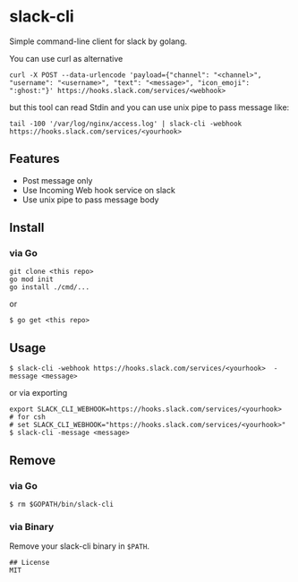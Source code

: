 # slack-cli
Simple command-line client for slack by golang.

You can use curl as alternative
```
curl -X POST --data-urlencode 'payload={"channel": "<channel>", "username": "<username>", "text": "<message>", "icon_emoji": ":ghost:"}' https://hooks.slack.com/services/<webhook>
```

but this tool can read Stdin and you can use unix pipe to pass message like:
```
tail -100 '/var/log/nginx/access.log' | slack-cli -webhook https://hooks.slack.com/services/<yourhook>
```

## Features
* Post message only
* Use Incoming Web hook service on slack
* Use unix pipe to pass message body

## Install
### via Go
```
git clone <this repo>
go mod init
go install ./cmd/...
```

or

```
$ go get <this repo>
```

## Usage
```shell
$ slack-cli -webhook https://hooks.slack.com/services/<yourhook>  -message <message>
```
or via exporting
```shell
export SLACK_CLI_WEBHOOK=https://hooks.slack.com/services/<yourhook>
# for csh
# set SLACK_CLI_WEBHOOK="https://hooks.slack.com/services/<yourhook>"
$ slack-cli -message <message>
```

## Remove
### via Go
```shell
$ rm $GOPATH/bin/slack-cli
```
### via Binary
Remove your slack-cli binary in `$PATH`.  
```
## License
MIT
